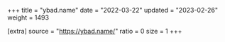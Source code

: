 +++
title = "ybad.name"
date = "2022-03-22"
updated = "2023-02-26"
weight = 1493

[extra]
source = "https://ybad.name/"
ratio = 0
size = 1
+++
